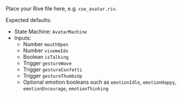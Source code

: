 Place your Rive file here, e.g. `coo_avatar.riv`.

Expected defaults:
- State Machine: `AvatarMachine`
- Inputs:
  - Number `mouthOpen`
  - Number `visemeIdx`
  - Boolean `isTalking`
  - Trigger `gestureWave`
  - Trigger `gestureConfetti`
  - Trigger `gestureThumbsUp`
  - Optional emotion booleans such as `emotionIdle`, `emotionHappy`, `emotionEncourage`, `emotionThinking`
